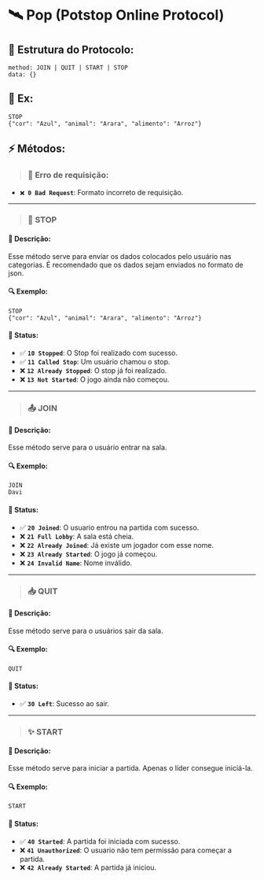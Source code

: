 # 🛰️ Pop (Potstop Online Protocol)

## 📌 Estrutura do Protocolo:
```
method: JOIN | QUIT | START | STOP
data: {}
```

## 📌 Ex:
```
STOP
{"cor": "Azul", "animal": "Arara", "alimento": "Arroz"}
```

## ⚡ Métodos:

> ### 🧩 Erro de requisição:
- **`❌ 0 Bad Request`**: Formato incorreto de requisição.

---

> ### 🛑 STOP
#### 📖 Descrição:
Esse método serve para enviar os dados colocados pelo usuário nas categorias.
É recomendado que os dados sejam enviados no formato de json.
#### 🔍 Exemplo:
```
STOP
{"cor": "Azul", "animal": "Arara", "alimento": "Arroz"}
```
#### 📩 Status:
- ✅ **`10 Stopped`**: O Stop foi realizado com sucesso.
- ✅ **`11 Called Stop`**: Um usuário chamou o stop.
- ❌ **`12 Already Stopped`**: O stop já foi realizado.
- ❌ **`13 Not Started`**: O jogo ainda não começou.

---

> ### 📤 JOIN
#### 📖 Descrição:
Esse método serve para o usuário entrar na sala.
#### 🔍 Exemplo:
```
JOIN
Davi
```
#### 📩 Status:
- ✅ **`20 Joined`**: O usuario entrou na partida com sucesso.
- ❌ **`21 Full Lobby`**: A sala está cheia.
- ❌ **`22 Already Joined`**: Já existe um jogador com esse nome.
- ❌ **`23 Already Started`**: O jogo já começou.
- ❌ **`24 Invalid Name`**: Nome inválido.

---

> ### 📥 QUIT
#### 📖 Descrição:
Esse método serve para o usuários sair da sala.
#### 🔍 Exemplo:
```
QUIT
```
#### 📩 Status:
- ✅ **`30 Left`**: Sucesso ao sair.

---

> ### ✨ START
#### 📖 Descrição:
Esse método serve para iniciar a partida. Apenas o líder consegue iniciá-la.
#### 🔍 Exemplo:
```
START
```
#### 📩 Status:
- ✅ **`40 Started`**: A partida foi iniciada com sucesso.
- ❌ **`41 Unauthorized`**: O usuario não tem permissão para começar a partida.
- ❌ **`42 Already Started`**: A partida já iniciou.
<!-- 
---

> ### 🔄️ RESTART
#### 📖 Descrição:
Esse método serve para recomeçar a partida. Apenas o líder consegue.
#### 🔍 Exemplo:
```
RESTART
```
#### 📩 Status:
- ✅ **`50 Restarted`**: A partida foi iniciada com sucesso.
- ❌ **`51 Unauthorized`**: O usuario não tem permissão para recomeçar a partida (não é o lider).
- ❌ **`52 Game Not Ended`**: A partida não acabou, nem começou.
 -->

<!-- ---

> ### 🪦 END
#### 🛠️ Requisição:
- O usuário envia uma requisição `END` para o servidor.
- Os dados a serem enviados ao servidor estarão em **`data`**.

#### 📩 Resposta:
- ✅ **`50 End`**: Partida encerrada com sucesso.
- ❌ **`54 End Failed`**: Não foi possivel encerrar a partida. -->